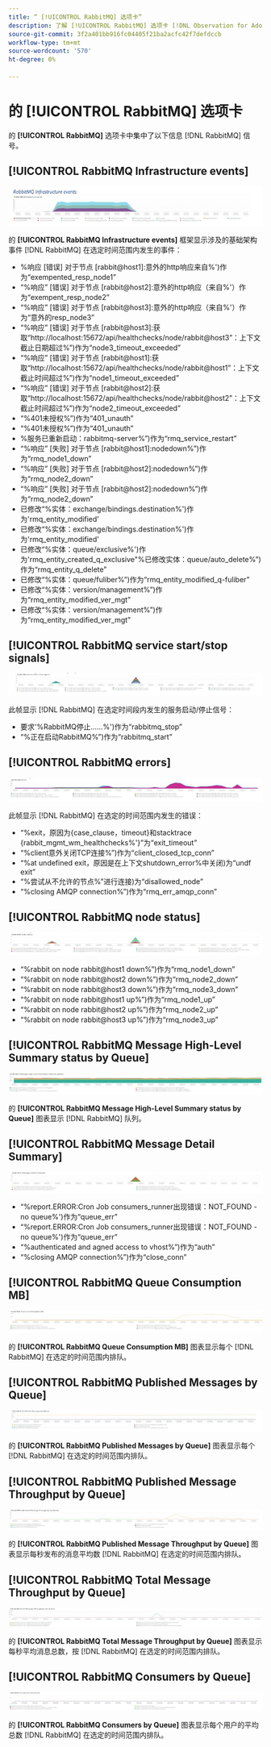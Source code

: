 ```yaml
---
title: “ [!UICONTROL RabbitMQ] 选项卡”
description: 了解 [!UICONTROL RabbitMQ] 选项卡 [!DNL Observation for Adobe Commerce].
source-git-commit: 3f2a401bb916fc04405f21ba2acfc42f7defdccb
workflow-type: tm+mt
source-wordcount: '570'
ht-degree: 0%

---
```


# 的 [!UICONTROL RabbitMQ] 选项卡

的 **[!UICONTROL RabbitMQ]** 选项卡中集中了以下信息 [!DNL RabbitMQ] 信号。

## [!UICONTROL RabbitMQ Infrastructure events]

![RabbitMQ基础架构事件](../../assets/tools/observation-for-adobe-commerce/rabbitmq-tab-1.jpeg)

的 **[!UICONTROL RabbitMQ Infrastructure events]** 框架显示涉及的基础架构事件 [!DNL RabbitMQ] 在选定时间范围内发生的事件：

* %响应 [错误] 对于节点 [rabbit@host1]:意外的http响应来自%&#39;)作为“exempented_resp_node1”
* “%响应” [错误] 对于节点 [rabbit@host2]:意外的http响应（来自%&#39;）作为“exempent_resp_node2”
* “%响应” [错误] 对于节点 [rabbit@host3]:意外的http响应（来自%&#39;）作为“意外的resp_node3”
* “%响应” [错误] 对于节点 [rabbit@host3]:获取“http://localhost:15672/api/healthchecks/node/rabbit@host3”：上下文截止日期超过%”)作为“node3_timeout_exceeded”
* “%响应” [错误] 对于节点 [rabbit@host1]:获取“http://localhost:15672/api/healthchecks/node/rabbit@host1”：上下文截止时间超过%”)作为“node1_timeout_exceeded”
* “%响应” [错误] 对于节点 [rabbit@host2]:获取“http://localhost:15672/api/healthchecks/node/rabbit@host2”：上下文截止时间超过%”)作为“node2_timeout_exceeded”
* “%401未授权%”)作为“401_unauth”
* “%401未授权%”)作为“401_unauth”
* %服务已重新启动：rabbitmq-server%”)作为“rmq_service_restart”
* “%响应” [失败] 对于节点 [rabbit@host1]:nodedown%”)作为“rmq_node1_down”
* “%响应” [失败] 对于节点 [rabbit@host2]:nodedown%”)作为“rmq_node2_down”
* “%响应” [失败] 对于节点 [rabbit@host2]:nodedown%”)作为“rmq_node2_down”
* 已修改“%实体：exchange/bindings.destination%&#39;)作为&#39;rmq_entity_modified&#39;
* 已修改“%实体：exchange/bindings.destination%&#39;)作为&#39;rmq_entity_modified&#39;
* 已修改“%实体：queue/exclusive%&#39;)作为&#39;rmq_entity_created_q_exclusive&quot;%已修改实体：queue/auto_delete%”)作为“rmq_entity_q_delete”
* 已修改“%实体：queue/fuliber%”)作为“rmq_entity_modified_q-fuliber”
* 已修改“%实体：version/management%”)作为“rmq_entity_modified_ver_mgt”
* 已修改“%实体：version/management%”)作为“rmq_entity_modified_ver_mgt”

## [!UICONTROL RabbitMQ service start/stop signals]

![RabbitMQ服务启动/停止信号](../../assets/tools/observation-for-adobe-commerce/rabbitmq-tab-2.jpeg)

此帧显示 [!DNL RabbitMQ] 在选定时间段内发生的服务启动/停止信号：

* 要求&#39;%RabbitMQ停止……%&#39;)作为“rabbitmq_stop”
* “%正在启动RabbitMQ%”)作为“rabbitmq_start”

## [!UICONTROL RabbitMQ errors]

![RabbitMQ错误](../../assets/tools/observation-for-adobe-commerce/rabbitmq-tab-3.jpeg)

此帧显示 [!DNL RabbitMQ] 在选定的时间范围内发生的错误：

* “%exit，原因为{case_clause，timeout}和stacktrace {rabbit_mgmt_wm_healthchecks%&#39;}”为“exit_timeout”
* “%client意外关闭TCP连接%”)作为“client_closed_tcp_conn”
* “%at undefined exit，原因是在上下文shutdown_error%中关闭)为“undf exit”
* “%尝试从不允许的节点%”进行连接)为“disallowed_node”
* “%closing AMQP connection%”)作为“rmq_err_amqp_conn”

## [!UICONTROL RabbitMQ node status]

![RabbitMQ节点状态](../../assets/tools/observation-for-adobe-commerce/rabbitmq-tab-4.jpeg)

* “%rabbit on node rabbit@host1 down%”)作为“rmq_node1_down”
* “%rabbit on node rabbit@host2 down%”)作为“rmq_node2_down”
* “%rabbit on node rabbit@host3 down%”)作为“rmq_node3_down”
* “%rabbit on node rabbit@host1 up%”)作为“rmq_node1_up”
* “%rabbit on node rabbit@host2 up%”)作为“rmq_node2_up”
* “%rabbit on node rabbit@host3 up%”)作为“rmq_node3_up”

## [!UICONTROL RabbitMQ Message High-Level Summary status by Queue]

![RabbitMQ消息按队列的高级摘要状态](../../assets/tools/observation-for-adobe-commerce/rabbitmq-tab-5.jpeg)

的 **[!UICONTROL RabbitMQ Message High-Level Summary status by Queue]** 图表显示 [!DNL RabbitMQ] 队列。

## [!UICONTROL RabbitMQ Message Detail Summary]

![RabbitMQ消息详细信息摘要](../../assets/tools/observation-for-adobe-commerce/rabbitmq-tab-6.jpeg)

* “%report.ERROR:Cron Job consumers_runner出现错误：NOT_FOUND - no queue%&#39;)作为“queue_err”
* “%report.ERROR:Cron Job consumers_runner出现错误：NOT_FOUND - no queue%&#39;)作为“queue_err”
* “%authenticated and agned access to vhost%”)作为“auth”
* “%closing AMQP connection%”)作为“close_conn”

## [!UICONTROL RabbitMQ Queue Consumption MB]

![RabbitMQ队列使用情况MB](../../assets/tools/observation-for-adobe-commerce/rabbitmq-tab-7.jpeg)

的 **[!UICONTROL RabbitMQ Queue Consumption MB]** 图表显示每个 [!DNL RabbitMQ] 在选定的时间范围内排队。

## [!UICONTROL RabbitMQ Published Messages by Queue]

![RabbitMQ按队列发布的消息](../../assets/tools/observation-for-adobe-commerce/rabbitmq-tab-8.jpeg)

的 **[!UICONTROL RabbitMQ Published Messages by Queue]** 图表显示每个 [!DNL RabbitMQ] 在选定的时间范围内排队。

## [!UICONTROL RabbitMQ Published Message Throughput by Queue]

![RabbitMQ按队列发布的消息吞吐量](../../assets/tools/observation-for-adobe-commerce/rabbitmq-tab-9.jpeg)

的 **[!UICONTROL RabbitMQ Published Message Throughput by Queue]** 图表显示每秒发布的消息平均数 [!DNL RabbitMQ] 在选定的时间范围内排队。

## [!UICONTROL RabbitMQ Total Message Throughput by Queue]

![按队列划分的RabbitMQ消息总吞吐量](../../assets/tools/observation-for-adobe-commerce/rabbitmq-tab-10.jpeg)

的 **[!UICONTROL RabbitMQ Total Message Throughput by Queue]** 图表显示每秒平均消息总数，按 [!DNL RabbitMQ] 在选定的时间范围内排队。

## [!UICONTROL RabbitMQ Consumers by Queue]

![按队列划分的RabbitMQ用户](../../assets/tools/observation-for-adobe-commerce/rabbitmq-tab-11.jpeg)

的 **[!UICONTROL RabbitMQ Consumers by Queue]** 图表显示每个用户的平均总数 [!DNL RabbitMQ] 在选定的时间范围内排队。
